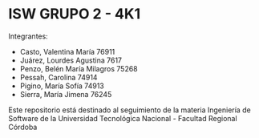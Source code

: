 # ISW GRUPO 2 - 4K1 

Integrantes:
  - Casto, Valentina María 76911
  - Juárez, Lourdes Agustina 7617
  - Penzo, Belén María Milagros 75268
  - Pessah, Carolina 74914
  - Pigino, María Sofía 74913
  - Sierra, María Jimena 76245
  
Este repositorio está destinado al seguimiento de la materia Ingeniería de Software de la Universidad Tecnológica Nacional - Facultad Regional Córdoba
